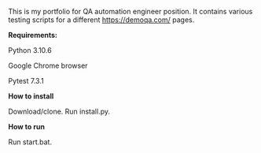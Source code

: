 This is my portfolio for QA automation engineer position. It contains various testing scripts for a different https://demoqa.com/ pages. 

**Requirements:**

Python 3.10.6

Google Chrome browser

Pytest 7.3.1



**How to install**

Download/clone. Run install.py. 

**How to run**

Run start.bat.
